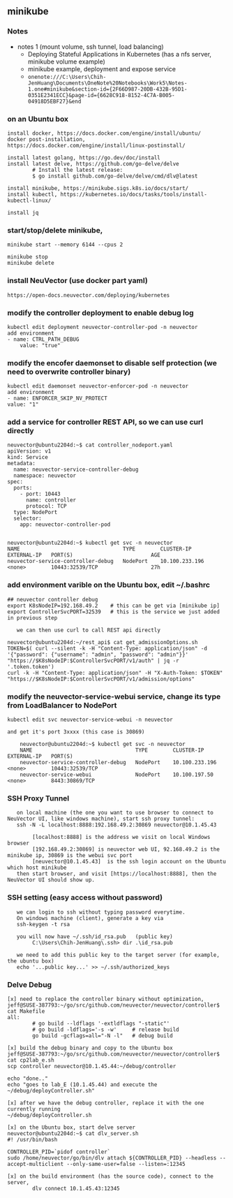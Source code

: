 ## minikube 

### Notes
- notes 1 (mount volume, ssh tunnel, load balancing)
  - Deploying Stateful Applications in Kubernetes (has a nfs server, minikube volume example)
  - minikube example, deployment and expose service
  - `onenote:///C:\Users\Chih-JenHuang\Documents\OneNote%20Notebooks\Work5\Notes-1.one#minikube&section-id={2F66D987-20DB-432B-95D1-0351E2341ECC}&page-id={6628C918-8152-4C7A-B005-04918D5EBF27}&end`


### on an Ubuntu box
```
install docker, https://docs.docker.com/engine/install/ubuntu/
docker post-installation, https://docs.docker.com/engine/install/linux-postinstall/

install latest golang, https://go.dev/doc/install
install latest delve, https://github.com/go-delve/delve
        # Install the latest release:
        $ go install github.com/go-delve/delve/cmd/dlv@latest

install minikube, https://minikube.sigs.k8s.io/docs/start/
install kubectl, https://kubernetes.io/docs/tasks/tools/install-kubectl-linux/

install jq
```

### start/stop/delete minikube,
```
minikube start --memory 6144 --cpus 2

minikube stop
minikube delete
```

### install NeuVector (use docker part yaml)
```
https://open-docs.neuvector.com/deploying/kubernetes
```

### modify the controller deployment to enable debug log
```
kubectl edit deployment neuvector-controller-pod -n neuvector
add environment
- name: CTRL_PATH_DEBUG
    value: "true"
```

### modify the encofer daemonset to disable self protection (we need to overwrite controller binary)
```
kubectl edit daemonset neuvector-enforcer-pod -n neuvector
add environment
- name: ENFORCER_SKIP_NV_PROTECT
value: "1"
```

### add a service for controller REST API, so we can use curl directly
```
neuvector@ubuntu2204d:~$ cat controller_nodeport.yaml
apiVersion: v1
kind: Service
metadata:
  name: neuvector-service-controller-debug
  namespace: neuvector
spec:
  ports:
    - port: 10443
      name: controller
      protocol: TCP
  type: NodePort
  selector:
    app: neuvector-controller-pod


neuvector@ubuntu2204d:~$ kubectl get svc -n neuvector
NAME                                 TYPE        CLUSTER-IP       EXTERNAL-IP   PORT(S)                         AGE
neuvector-service-controller-debug   NodePort    10.100.233.196   <none>        10443:32539/TCP                 27h
```

### add environment varible on the Ubuntu box, edit ~/.bashrc
```
## neuvector controller debug
export K8sNodeIP=192.168.49.2    # this can be get via [minikube ip]
export ControllerSvcPORT=32539   # this is the service we just added in previous step

   we can then use curl to call REST api directly

neuvector@ubuntu2204d:~/rest_api$ cat get_admissionOptions.sh
TOKEN=$( curl --silent -k -H "Content-Type: application/json" -d '{"password": {"username": "admin", "password": "admin"}}' "https://$K8sNodeIP:$ControllerSvcPORT/v1/auth" | jq -r '.token.token')
curl -k -H "Content-Type: application/json" -H "X-Auth-Token: $TOKEN" "https://$K8sNodeIP:$ControllerSvcPORT/v1/admission/options"
```

### modify the neuvector-service-webui service, change its type from LoadBalancer to NodePort
```
kubectl edit svc neuvector-service-webui -n neuvector

and get it's port 3xxxx (this case is 30869)

    neuvector@ubuntu2204d:~$ kubectl get svc -n neuvector
    NAME                                 TYPE        CLUSTER-IP       EXTERNAL-IP   PORT(S)
    neuvector-service-controller-debug   NodePort    10.100.233.196   <none>        10443:32539/TCP
    neuvector-service-webui              NodePort    10.100.197.50    <none>        8443:30869/TCP
```

### SSH Proxy Tunnel
```
   on local machine (the one you want to use browser to connect to NeuVector UI, like windows machine), start ssh proxy tunnel:
   ssh -N -L localhost:8888:192.168.49.2:30869 neuvector@10.1.45.43

        [localhost:8888] is the address we visit on local Windows browser
        [192.168.49.2:30869] is neuvector web UI, 92.168.49.2 is the minikube ip, 30869 is the webui svc port
        [neuvector@10.1.45.43]  is the ssh login account on the Ubuntu which host minikube
   then start browser, and visit [https://localhost:8888], then the NeuVector UI should show up.
```

### SSH setting (easy access without password)
```
   we can login to ssh without typing password everytime.
   On windows machine (client), generate a key via
   ssh-keygen -t rsa

   you will now have ~/.ssh/id_rsa.pub   (public key)
        C:\Users\Chih-JenHuang\.ssh> dir .\id_rsa.pub

   we need to add this public key to the target server (for example, the ubuntu box)
   echo '...public key...' >> ~/.ssh/authorized_keys
```

### Delve Debug
```
[x] need to replace the controller binary without optimization,
jeff@SUSE-387793:~/go/src/github.com/neuvector/neuvector/controller$ cat Makefile
all:
        # go build --ldflags '-extldflags "-static"'
        # go build -ldflags='-s -w'     # release build
        go build -gcflags=all="-N -l"   # debug build

[x] build the debug binary and copy to the Ubuntu box
jeff@SUSE-387793:~/go/src/github.com/neuvector/neuvector/controller$ cat cp2lab_e.sh
scp controller neuvector@10.1.45.44:~/debug/controller

echo "done.."
echo "goes to lab_E (10.1.45.44) and execute the ~/debug/deployController.sh"

[x] after we have the debug controller, replace it with the one currently running
~/debug/deployController.sh

[x] on the Ubuntu box, start delve server
neuvector@ubuntu2204d:~$ cat dlv_server.sh
#! /usr/bin/bash

CONTROLLER_PID=`pidof controller`
sudo /home/neuvector/go/bin/dlv attach ${CONTROLLER_PID} --headless --accept-multiclient --only-same-user=false --listen=:12345

[x] on the build environment (has the source code), connect to the server,
        dlv connect 10.1.45.43:12345
```